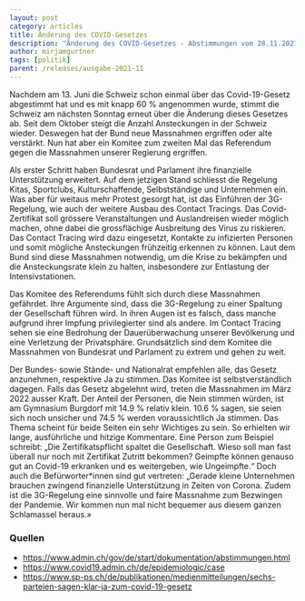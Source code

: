 ```yaml
---
layout: post
category: articles
title: Änderung des COVID-Gesetzes
description: "Änderung des COVID-Gesetzes - Abstimmungen vom 28.11.2021"
author: mirjamgurtner
tags: [politik]
parent: /releases/ausgabe-2021-11
---
```


Nachdem am 13. Juni die Schweiz schon einmal über das Covid-19-Gesetz abgestimmt hat und es mit knapp 60 % angenommen wurde, stimmt die Schweiz am nächsten Sonntag erneut über die Änderung dieses Gesetzes ab. Seit dem Oktober steigt die Anzahl Ansteckungen in der Schweiz wieder. Deswegen hat der Bund neue Massnahmen ergriffen oder alte verstärkt. Nun hat aber ein Komitee zum zweiten Mal das Referendum gegen die Massnahmen unserer Regierung ergriffen.

Als erster Schritt haben Bundesrat und Parlament ihre finanzielle Unterstützung erweitert. Auf dem jetzigen Stand schliesst die Regelung Kitas, Sportclubs, Kulturschaffende, Selbstständige und Unternehmen ein. Was aber für weitaus mehr Protest gesorgt hat, ist das Einführen der 3G-Regelung, wie auch der weitere Ausbau des Contact Tracings. Das Covid-Zertifikat soll grössere Veranstaltungen und Auslandreisen wieder möglich machen, ohne dabei die grossflächige Ausbreitung des Virus zu riskieren. Das Contact Tracing wird dazu eingesetzt, Kontakte zu infizierten Personen und somit mögliche Ansteckungen frühzeitig erkennen zu können. Laut dem Bund sind diese Massnahmen notwendig, um die Krise zu bekämpfen und die Ansteckungsrate klein zu halten, insbesondere zur Entlastung der Intensivstationen.

Das Komitee des Referendums fühlt sich durch diese Massnahmen gefährdet. Ihre Argumente sind, dass die 3G-Regelung zu einer Spaltung der Gesellschaft führen wird. In ihren Augen ist es falsch, dass manche aufgrund ihrer Impfung privilegierter sind als andere. Im Contact Tracing sehen sie eine Bedrohung der Dauerüberwachung unserer Bevölkerung und eine Verletzung der Privatsphäre. Grundsätzlich sind dem Komitee die Massnahmen von Bundesrat und Parlament zu extrem und gehen zu weit.

Der Bundes- sowie Stände- und Nationalrat empfehlen alle, das Gesetz anzunehmen, respektive Ja zu stimmen. Das Komitee ist selbstverständlich dagegen. Falls das Gesetz abgelehnt wird, treten die Massnahmen im März 2022 ausser Kraft. Der Anteil der Personen, die Nein stimmen würden, ist am Gymnasium Burgdorf mit 14.9 % relativ klein. 10.6 % sagen, sie seien sich noch unsicher und 74.5 % werden voraussichtlich Ja stimmen. Das Thema scheint für beide Seiten ein sehr Wichtiges zu sein. So erhielten wir lange, ausführliche und hitzige Kommentare. Eine Person zum Beispiel schreibt: „Die Zertifikatspflicht spaltet die Gesellschaft. Wieso soll man fast überall nur noch mit Zertifikat Zutritt bekommen? Geimpfte können genauso gut an Covid-19 erkranken und es weitergeben, wie Ungeimpfte.“ Doch auch die Befürworter*innen sind gut vertreten: „Gerade kleine Unternehmen brauchen zwingend finanzielle Unterstützung in Zeiten von Corona. Zudem ist die 3G-Regelung eine sinnvolle und faire Massnahme zum Bezwingen der Pandemie. Wir kommen nun mal nicht bequemer aus diesem ganzen Schlamassel heraus.»

### Quellen

- <https://www.admin.ch/gov/de/start/dokumentation/abstimmungen.html>
- <https://www.covid19.admin.ch/de/epidemiologic/case>
- <https://www.sp-ps.ch/de/publikationen/medienmitteilungen/sechs-parteien-sagen-klar-ja-zum-covid-19-gesetz>
